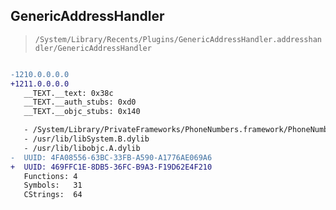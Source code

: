## GenericAddressHandler

> `/System/Library/Recents/Plugins/GenericAddressHandler.addresshandler/GenericAddressHandler`

```diff

-1210.0.0.0.0
+1211.0.0.0.0
   __TEXT.__text: 0x38c
   __TEXT.__auth_stubs: 0xd0
   __TEXT.__objc_stubs: 0x140

   - /System/Library/PrivateFrameworks/PhoneNumbers.framework/PhoneNumbers
   - /usr/lib/libSystem.B.dylib
   - /usr/lib/libobjc.A.dylib
-  UUID: 4FA08556-63BC-33FB-A590-A1776AE069A6
+  UUID: 469FFC1E-8DB5-36FC-B9A3-F19D62E4F210
   Functions: 4
   Symbols:   31
   CStrings:  64

```
